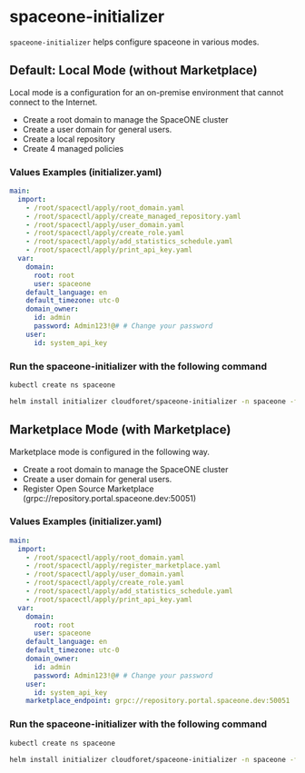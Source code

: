 # spaceone-initializer

`spaceone-initializer` helps configure spaceone in various modes.

## Default: Local Mode (without Marketplace)

Local mode is a configuration for an on-premise environment that cannot connect to the Internet.

- Create a root domain to manage the SpaceONE cluster
- Create a user domain for general users.
- Create a local repository
- Create 4 managed policies

### Values Examples (initializer.yaml)

```yaml
main:
  import:
    - /root/spacectl/apply/root_domain.yaml
    - /root/spacectl/apply/create_managed_repository.yaml
    - /root/spacectl/apply/user_domain.yaml
    - /root/spacectl/apply/create_role.yaml
    - /root/spacectl/apply/add_statistics_schedule.yaml
    - /root/spacectl/apply/print_api_key.yaml
  var:
    domain:
      root: root
      user: spaceone
    default_language: en
    default_timezone: utc-0
    domain_owner:
      id: admin
      password: Admin123!@# # Change your password
    user:
      id: system_api_key
```

### Run the spaceone-initializer with the following command

```bash
kubectl create ns spaceone
```

```bash
helm install initializer cloudforet/spaceone-initializer -n spaceone -f initializer.yaml
```

## Marketplace Mode (with Marketplace)

Marketplace mode is configured in the following way.

- Create a root domain to manage the SpaceONE cluster
- Create a user domain for general users.
- Register Open Source Marketplace (grpc://repository.portal.spaceone.dev:50051)

### Values Examples (initializer.yaml)

```yaml
main:
  import:
    - /root/spacectl/apply/root_domain.yaml
    - /root/spacectl/apply/register_marketplace.yaml
    - /root/spacectl/apply/user_domain.yaml
    - /root/spacectl/apply/create_role.yaml
    - /root/spacectl/apply/add_statistics_schedule.yaml
    - /root/spacectl/apply/print_api_key.yaml
  var:
    domain:
      root: root
      user: spaceone
    default_language: en
    default_timezone: utc-0
    domain_owner:
      id: admin
      password: Admin123!@# # Change your password
    user:
      id: system_api_key
    marketplace_endpoint: grpc://repository.portal.spaceone.dev:50051
```

### Run the spaceone-initializer with the following command

```bash
kubectl create ns spaceone
```

```bash
helm install initializer cloudforet/spaceone-initializer -n spaceone -f initializer.yaml
```

